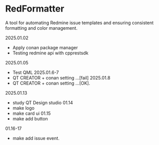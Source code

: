 # RedFormatter
A tool for automating Redmine issue templates and ensuring consistent formatting and color management.

2025.01.02
- Apply conan package manager 
- Testing redmine api with cpprestsdk

2025.01.05
- Test QML
2025.01.6-7
- QT CREATOR + conan setting ...[fail]
2025.01.8
- QT CREATOR + conan setting ...[OK].
 
2025.01.13
- study QT Design studio
01.14
- make logo
- make card ui
01.15
- make add button

01.16-17
- make add issue event.
